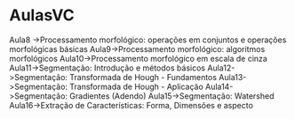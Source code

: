 # AulasVC

Aula8 ->Processamento morfológico: operações em conjuntos e operações morfológicas básicas
Aula9->Processamento morfológico: algoritmos morfológicos
Aula10->Processamento morfológico em escala de cinza
Aula11->Segmentação: Introdução e métodos básicos
Aula12->Segmentação: Transformada de Hough - Fundamentos
Aula13->Segmentação: Transformada de Hough - Aplicação
Aula14->Segmentação: Gradientes (Adendo)
Aula15->Segmentação: Watershed
Aula16->Extração de Características: Forma, Dimensões e aspecto
